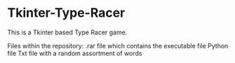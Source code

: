 # Tkinter-Type-Racer
This is a Tkinter based Type Racer game.

Files within the repository:
.rar file which contains the executable file
Python file
Txt file with a random assortment of words
